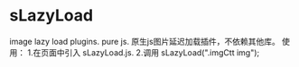 # sLazyLoad
image lazy load plugins.  pure js.
原生js图片延迟加载插件，不依赖其他库。
使用：
  1.在页面中引入 sLazyLoad.js.
  2.调用   sLazyLoad(".imgCtt img");   
